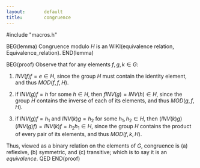 ```yaml
---
layout:       default
title:        congruence
---
```


#include  "macros.h"

BEG(lemma)
Congruence modulo $H$ is an WIKI(equivalence relation, Equivalence_relation).
END(lemma)

BEG(proof)
Observe that for any elements $f, g, k ∈ G$:

1. $INV(f) f = e ∈ H$, since the group $H$ must contain the identity element, and thus $MOD(f,f,H)$.

2. if $INV(g) f = h$ for some $h ∈ H$, then $f INV(g) = INV(h) ∈ H$, since the group $H$ contains the inverse of each of its elements, and thus $MOD(g,f,H)$.

3. if $INV(g) f = h_1$ and $INV(k) g = h_2$ for some $h_1, h_2 ∈ H$, then $(INV(k)g)(INV(g) f) = INV(k) f = h_2 h_1 ∈ H$, since the group $H$ contains the product of every pair of its elements, and thus $MOD(f,k,H)$.

Thus, viewed as a binary relation on the elements of $G$, congruence is (a) reflexive, (b) symmetric, and (c) transitive; which is to say it is an *equivalence*. QED
END(proof)
